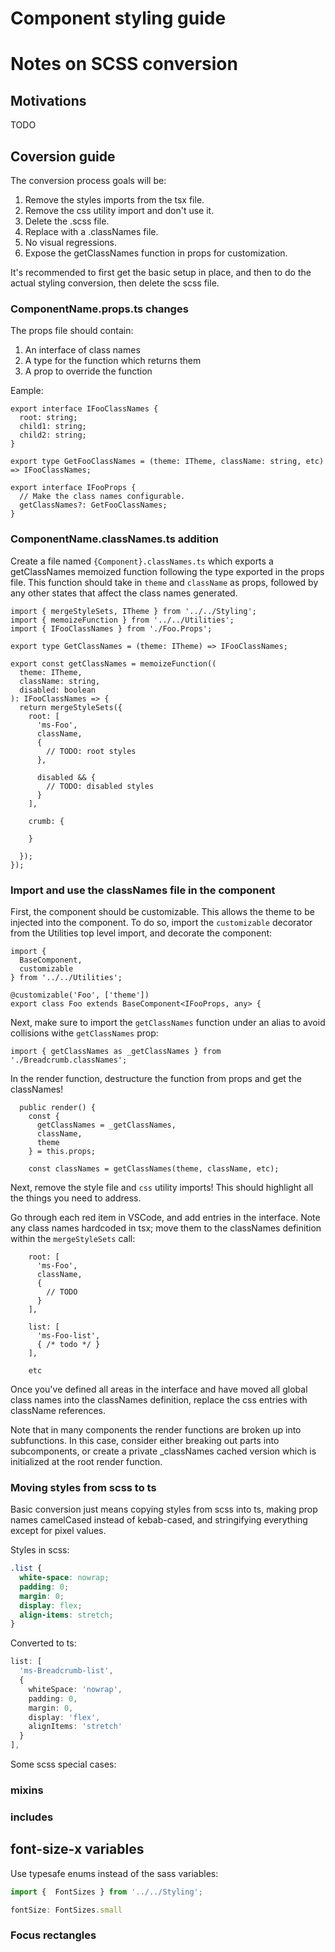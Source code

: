 # Component styling guide

# Notes on SCSS conversion

## Motivations

TODO

## Coversion guide

The conversion process goals will be:

1. Remove the styles imports from the tsx file.
2. Remove the css utility import and don't use it.
3. Delete the .scss file.
4. Replace with a .classNames file.
5. No visual regressions.
6. Expose the getClassNames function in props for customization.

It's recommended to first get the basic setup in place, and then to do the actual styling conversion, then delete the scss file.

### ComponentName.props.ts changes

The props file should contain:

1. An interface of class names
2. A type for the function which returns them
3. A prop to override the function

Eample:

```tsx
export interface IFooClassNames {
  root: string;
  child1: string;
  child2: string;
}

export type GetFooClassNames = (theme: ITheme, className: string, etc) => IFooClassNames;

export interface IFooProps {
  // Make the class names configurable.
  getClassNames?: GetFooClassNames;
}
```

### ComponentName.classNames.ts addition

Create a file named `{Component}.classNames.ts` which exports a getClassNames memoized function following the type exported in the props file. This function should take in `theme` and `className` as props, followed by any other states that affect the class names generated.

```tsx
import { mergeStyleSets, ITheme } from '../../Styling';
import { memoizeFunction } from '../../Utilities';
import { IFooClassNames } from './Foo.Props';

export type GetClassNames = (theme: ITheme) => IFooClassNames;

export const getClassNames = memoizeFunction((
  theme: ITheme,
  className: string,
  disabled: boolean
): IFooClassNames => {
  return mergeStyleSets({
    root: [
      'ms-Foo',
      className,
      {
        // TODO: root styles
      },

      disabled && {
        // TODO: disabled styles
      }
    ],

    crumb: {

    }

  });
});
```

### Import and use the classNames file in the component

First, the component should be customizable. This allows the theme to be injected into the component. To do so, import the `customizable` decorator from the Utilities top level import, and decorate the component:

```tsx
import {
  BaseComponent,
  customizable
} from '../../Utilities';

@customizable('Foo', ['theme'])
export class Foo extends BaseComponent<IFooProps, any> {
```

Next, make sure to import the `getClassNames` function under an alias to avoid collisions withe `getClassNames` prop:

```tsx
import { getClassNames as _getClassNames } from './Breadcrumb.classNames';
```

In the render function, destructure the function from props and get the classNames!

```tsx
  public render() {
    const {
      getClassNames = _getClassNames,
      className,
      theme
    } = this.props;

    const classNames = getClassNames(theme, className, etc);
```

Next, remove the style file and `css` utility imports! This should highlight all the things you need to address.

Go through each red item in VSCode, and add entries in the interface. Note any class names hardcoded in tsx; move them to the classNames definition within the `mergeStyleSets` call:

```tsx
    root: [
      'ms-Foo',
      className,
      {
        // TODO
      }
    ],

    list: [
      'ms-Foo-list',
      { /* todo */ }
    ],

    etc
```

Once you've defined all areas in the interface and have moved all global class names into the classNames definition, replace the css entries with className references.

Note that in many components the render functions are broken up into subfunctions. In this case, consider either breaking out parts into subcomponents, or create a private _classNames cached version which is initialized at the root render function.

### Moving styles from scss to ts

Basic conversion just means copying styles from scss into ts, making prop names camelCased instead of kebab-cased, and stringifying everything except for pixel values.

Styles in scss:
```css
.list {
  white-space: nowrap;
  padding: 0;
  margin: 0;
  display: flex;
  align-items: stretch;
}
```

Converted to ts:
```ts
list: [
  'ms-Breadcrumb-list',
  {
    whiteSpace: 'nowrap',
    padding: 0,
    margin: 0,
    display: 'flex',
    alignItems: 'stretch'
  }
],
```

Some scss special cases:

### mixins

### includes

## font-size-x variables

Use typesafe enums instead of the sass variables:

```ts
import {  FontSizes } from '../../Styling';

fontSize: FontSizes.small
```

### Focus rectangles

